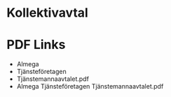 # Kollektivavtal
# PDF Links
* Almega
* Tjänsteföretagen
* Tjänstemannaavtalet.pdf
* Almega Tjänsteföretagen Tjänstemannaavtalet.pdf
